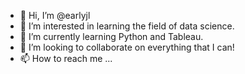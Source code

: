 - 👋 Hi, I’m @earlyjl
- 👀 I’m interested in learning the field of data science.
- 🌱 I’m currently learning Python and Tableau.
- 💞️ I’m looking to collaborate on everything that I can!
- 📫 How to reach me ...

<!---
earlyjl/earlyjl is a ✨ special ✨ repository because its `README.md` (this file) appears on your GitHub profile.
You can click the Preview link to take a look at your changes.
--->
